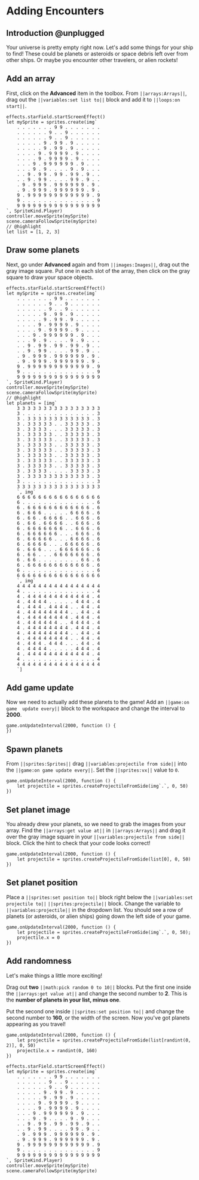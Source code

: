 # Adding Encounters

## Introduction @unplugged

Your universe is pretty empty right now. Let's add some things for your ship 
to find! These could be planets or asteroids or space debris left over from 
other ships. Or maybe you encounter other travelers, or alien rockets!

## Add an array

First, click on the **Advanced** item in the toolbox. From ``||arrays:Arrays||``,
 drag out the ``||variables:set list to||`` block and add it to 
 ``||loops:on start||``.

```blocks
effects.starField.startScreenEffect()
let mySprite = sprites.create(img`
    . . . . . . . 9 9 . . . . . . .
    . . . . . . 9 . . 9 . . . . . .
    . . . . . . 9 . . 9 . . . . . .
    . . . . . 9 . 9 9 . 9 . . . . .
    . . . . . 9 . 9 9 . 9 . . . . .
    . . . . 9 . 9 9 9 9 . 9 . . . .
    . . . . 9 . 9 9 9 9 . 9 . . . .
    . . . 9 . 9 9 9 9 9 9 . 9 . . .
    . . . 9 . 9 . . . . 9 . 9 . . .
    . . 9 . 9 9 . 9 9 . 9 9 . 9 . .
    . . 9 . 9 9 . . . . 9 9 . 9 . .
    . 9 . 9 9 9 . 9 9 9 9 9 9 . 9 .
    . 9 . 9 9 9 . 9 9 9 9 9 9 . 9 .
    9 . 9 9 9 9 9 9 9 9 9 9 9 9 . 9
    9 . . . . . . . . . . . . . . 9
    9 9 9 9 9 9 9 9 9 9 9 9 9 9 9 9
`, SpriteKind.Player)
controller.moveSprite(mySprite)
scene.cameraFollowSprite(mySprite)
// @highlight
let list = [1, 2, 3]
```

## Draw some planets

Next, go under **Advanced** again and from ``||images:Images||``, drag out the 
gray image square. Put one in each slot of the array, then click on the gray 
square to draw your space objects.

```blocks
effects.starField.startScreenEffect()
let mySprite = sprites.create(img`
    . . . . . . . 9 9 . . . . . . .
    . . . . . . 9 . . 9 . . . . . .
    . . . . . . 9 . . 9 . . . . . .
    . . . . . 9 . 9 9 . 9 . . . . .
    . . . . . 9 . 9 9 . 9 . . . . .
    . . . . 9 . 9 9 9 9 . 9 . . . .
    . . . . 9 . 9 9 9 9 . 9 . . . .
    . . . 9 . 9 9 9 9 9 9 . 9 . . .
    . . . 9 . 9 . . . . 9 . 9 . . .
    . . 9 . 9 9 . 9 9 . 9 9 . 9 . .
    . . 9 . 9 9 . . . . 9 9 . 9 . .
    . 9 . 9 9 9 . 9 9 9 9 9 9 . 9 .
    . 9 . 9 9 9 . 9 9 9 9 9 9 . 9 .
    9 . 9 9 9 9 9 9 9 9 9 9 9 9 . 9
    9 . . . . . . . . . . . . . . 9
    9 9 9 9 9 9 9 9 9 9 9 9 9 9 9 9
`, SpriteKind.Player)
controller.moveSprite(mySprite)
scene.cameraFollowSprite(mySprite)
// @highlight
let planets = [img`
    3 3 3 3 3 3 3 3 3 3 3 3 3 3 3 3 
    3 . . . . . . . . . . . . . . 3 
    3 . 3 3 3 3 3 3 3 3 3 3 3 3 . 3 
    3 . 3 3 3 3 3 . . 3 3 3 3 3 . 3 
    3 . 3 3 3 3 . . . 3 3 3 3 3 . 3 
    3 . 3 3 3 3 3 . . 3 3 3 3 3 . 3 
    3 . 3 3 3 3 3 . . 3 3 3 3 3 . 3 
    3 . 3 3 3 3 3 . . 3 3 3 3 3 . 3 
    3 . 3 3 3 3 3 . . 3 3 3 3 3 . 3 
    3 . 3 3 3 3 3 . . 3 3 3 3 3 . 3 
    3 . 3 3 3 3 3 . . 3 3 3 3 3 . 3 
    3 . 3 3 3 3 3 . . 3 3 3 3 3 . 3 
    3 . 3 3 3 3 . . . . 3 3 3 3 . 3 
    3 . 3 3 3 3 3 3 3 3 3 3 3 3 . 3 
    3 . . . . . . . . . . . . . . 3 
    3 3 3 3 3 3 3 3 3 3 3 3 3 3 3 3 
    `, img`
    6 6 6 6 6 6 6 6 6 6 6 6 6 6 6 6 
    6 . . . . . . . . . . . . . . 6 
    6 . 6 6 6 6 6 6 6 6 6 6 6 6 . 6 
    6 . 6 6 6 . . . . . 6 6 6 6 . 6 
    6 . 6 6 . 6 6 6 6 . . 6 6 6 . 6 
    6 . 6 6 . 6 6 6 6 . . 6 6 6 . 6 
    6 . 6 6 6 6 6 6 6 . . 6 6 6 . 6 
    6 . 6 6 6 6 6 6 . . . 6 6 6 . 6 
    6 . 6 6 6 6 6 . . . 6 6 6 6 . 6 
    6 . 6 6 6 6 . . . 6 6 6 6 6 . 6 
    6 . 6 6 6 . . . 6 6 6 6 6 6 . 6 
    6 . 6 6 . . . 6 6 6 6 6 6 6 . 6 
    6 . 6 6 . . . . . . . . 6 6 . 6 
    6 . 6 6 6 6 6 6 6 6 6 6 6 6 . 6 
    6 . . . . . . . . . . . . . . 6 
    6 6 6 6 6 6 6 6 6 6 6 6 6 6 6 6 
    `, img`
    4 4 4 4 4 4 4 4 4 4 4 4 4 4 4 4 
    4 . . . . . . . . . . . . . . 4 
    4 . 4 4 4 4 4 4 4 4 4 4 4 4 . 4 
    4 . 4 4 4 4 . . . . . 4 4 4 . 4 
    4 . 4 4 4 . 4 4 4 4 . . 4 4 . 4 
    4 . 4 4 4 4 4 4 4 4 . . 4 4 . 4 
    4 . 4 4 4 4 4 4 4 4 . 4 4 4 . 4 
    4 . 4 4 4 4 4 4 . . 4 4 4 4 . 4 
    4 . 4 4 4 4 4 4 4 4 . 4 4 4 . 4 
    4 . 4 4 4 4 4 4 4 4 . . 4 4 . 4 
    4 . 4 4 4 4 4 4 4 4 . . 4 4 . 4 
    4 . 4 4 4 . 4 4 4 . . . 4 4 . 4 
    4 . 4 4 4 4 . . . . . 4 4 4 . 4 
    4 . 4 4 4 4 4 4 4 4 4 4 4 4 . 4 
    4 . . . . . . . . . . . . . . 4 
    4 4 4 4 4 4 4 4 4 4 4 4 4 4 4 4 
    `]
```


## Add game update

Now we need to actually add these planets to the game! Add an ``||game:on game 
update every||`` block to the workspace and change the interval to **2000**.

```blocks
game.onUpdateInterval(2000, function () {
})
```

## Spawn planets

From ``||sprites:Sprites||`` drag ``||variables:projectile from side||`` into 
the ``||game:on game update every||``. Set the ``||sprites:vx||`` value to `0`.

```blocks
game.onUpdateInterval(2000, function () {
    let projectile = sprites.createProjectileFromSide(img`.`, 0, 50)
})
```

## Set planet image

You already drew your planets, so we need to grab the images from your array. 
Find the ``||arrays:get value at||`` in ``||arrays:Arrays||`` and drag it over 
the gray image square in your ``||variables:projectile from side||`` block. 
Click the hint to check that your code looks correct!

```blocks
game.onUpdateInterval(2000, function () {
    let projectile = sprites.createProjectileFromSide(list[0], 0, 50)
})
```

## Set planet position
Place a ``||sprites:set position to||`` block right below the 
``||variables:set projectile to||`` ``||sprites:projectile||`` block. Change 
the variable to ``||variables:projectile||`` in the dropdown list. You should 
see a row of planets (or asteroids, or alien ships) going down the left side 
of your game. 

```blocks
game.onUpdateInterval(2000, function () {
    let projectile = sprites.createProjectileFromSide(img`.`, 0, 50);
    projectile.x = 0
})
```
## Add randomness

Let's make things a little more exciting! 

Drag out  **two** ``||math:pick random 0 to 10||`` blocks. Put the first one 
inside the ``||arrays:get value at||`` and change the second number to **2**. 
This is the **number of planets in your list, minus one**. 

Put the second one inside ``||sprites:set position to||`` and change the 
second number to **160**, or the width of the screen. Now you've got planets 
appearing as you travel!

```blocks
game.onUpdateInterval(2000, function () {
    let projectile = sprites.createProjectileFromSide(list[randint(0, 2)], 0, 50)
    projectile.x = randint(0, 160)
})
```

```template
effects.starField.startScreenEffect()
let mySprite = sprites.create(img`
    . . . . . . . 9 9 . . . . . . .
    . . . . . . 9 . . 9 . . . . . .
    . . . . . . 9 . . 9 . . . . . .
    . . . . . 9 . 9 9 . 9 . . . . .
    . . . . . 9 . 9 9 . 9 . . . . .
    . . . . 9 . 9 9 9 9 . 9 . . . .
    . . . . 9 . 9 9 9 9 . 9 . . . .
    . . . 9 . 9 9 9 9 9 9 . 9 . . .
    . . . 9 . 9 . . . . 9 . 9 . . .
    . . 9 . 9 9 . 9 9 . 9 9 . 9 . .
    . . 9 . 9 9 . . . . 9 9 . 9 . .
    . 9 . 9 9 9 . 9 9 9 9 9 9 . 9 .
    . 9 . 9 9 9 . 9 9 9 9 9 9 . 9 .
    9 . 9 9 9 9 9 9 9 9 9 9 9 9 . 9
    9 . . . . . . . . . . . . . . 9
    9 9 9 9 9 9 9 9 9 9 9 9 9 9 9 9
`, SpriteKind.Player)
controller.moveSprite(mySprite)
scene.cameraFollowSprite(mySprite)
```
